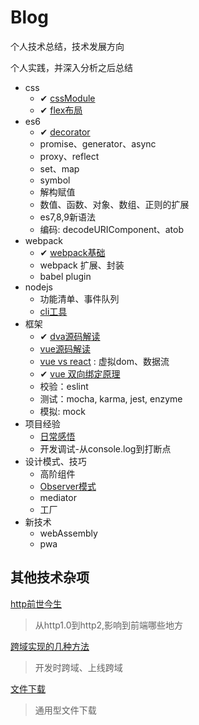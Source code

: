 # Blog

个人技术总结，技术发展方向

个人实践，并深入分析之后总结

- css
  - ✔ [cssModule](css/cssModule.md)
  - ✔ [flex布局](css/flex.md)
- es6
  - ✔ [decorator](es/es6-decorator.md)
  - promise、generator、async
  - proxy、reflect
  - set、map
  - symbol
  - 解构赋值
  - 数值、函数、对象、数组、正则的扩展
  - es7,8,9新语法
  - 编码: decodeURIComponent、atob
- webpack
  - ✔ [webpack基础](webpack/webpack专题.md)
  - webpack 扩展、封装
  - babel plugin
- nodejs
  - 功能清单、事件队列
  - [cli工具](nodejs/cli工具.md)
- 框架
  - ✔ [dva源码解读](react/dva源码解读.md)
  - [vue源码解读](vue/sourceCodeAnalysis.md)
  - [vue vs react](react/react-vs-vue.md) : 虚拟dom、数据流
  - ✔ [vue 双向绑定原理](vue/vue响应式原理.md)
  - 校验：eslint
  - 测试：mocha, karma, jest, enzyme
  - 模拟: mock
- 项目经验
  - [日常感悟](software/项目开发的日常感悟.md)
  - 开发调试-从console.log到打断点
- 设计模式、技巧
  - 高阶组件
  - [Observer模式](designModal/从vue响应式数据看观察者模式.md)
  - mediator
  - 工厂
- 新技术
  - webAssembly
  - pwa

## 其他技术杂项

[http前世今生](other/专题-http.md)

> 从http1.0到http2,影响到前端哪些地方

[跨域实现的几种方法](other/跨域实现的几种方法.md)

> 开发时跨域、上线跨域

[文件下载](other/download.md)

> 通用型文件下载
